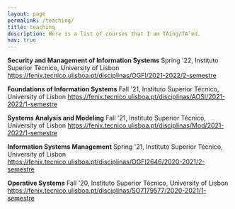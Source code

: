 ```yaml
---
layout: page
permalink: /teaching/
title: teaching
description: Here is a list of courses that I am TAing/TA’ed.
nav: true
---
```




**Security and Management of Information Systems**
Spring '22, Instituto Superior Técnico, University of Lisbon
https://fenix.tecnico.ulisboa.pt/disciplinas/OGFI/2021-2022/2-semestre

**Foundations of Information Systems**
Fall '21, Instituto Superior Técnico, University of Lisbon
https://fenix.tecnico.ulisboa.pt/disciplinas/AOSI/2021-2022/1-semestre

**Systems Analysis and Modeling**
Fall '21, Instituto Superior Técnico, University of Lisbon
https://fenix.tecnico.ulisboa.pt/disciplinas/Mod/2021-2022/1-semestre

**Information Systems Management**
Spring '21, Instituto Superior Técnico, University of Lisbon
https://fenix.tecnico.ulisboa.pt/disciplinas/OGFI2646/2020-2021/2-semestre

**Operative Systems**
Fall '20, Instituto Superior Técnico, University of Lisbon
https://fenix.tecnico.ulisboa.pt/disciplinas/SO7179577/2020-2021/1-semestre
